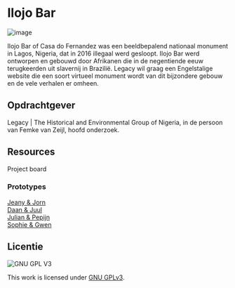# Ilojo Bar

![image](https://user-images.githubusercontent.com/1061632/189078690-0e8fd3db-7ad4-4494-a915-d0528edb465e.png)

Ilojo Bar of Casa do Fernandez was een beeldbepalend nationaal monument in Lagos, Nigeria, dat in 2016 illegaal werd gesloopt. Ilojo Bar werd ontworpen en gebouwd door Afrikanen die in de negentiende eeuw terugkeerden uit slavernij in Brazilië. Legacy wil graag een Engelstalige website die een soort virtueel monument wordt van dit bijzondere gebouw en de vele verhalen er omheen.


## Opdrachtgever
Legacy | The Historical and Environmental Group of Nigeria, in de persoon van Femke van Zeijl, hoofd onderzoek.

## Resources

Project board  

### Prototypes  
[Jeany & Jorn](https://github.com/jornveltrop/ilojo-bar)    
[Daan & Juul](https://github.com/DaanKetelaars/ilojo-bar/wiki)    
[Julian & Pepijn](https://github.com/juliandecloe/ilojo-bar)  
[Sophie & Gwen](https://github.com/Sophievanderburg/ilojo-bar)  


## Licentie

![GNU GPL V3](https://www.gnu.org/graphics/gplv3-127x51.png)

This work is licensed under [GNU GPLv3](./LICENSE).
